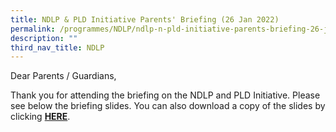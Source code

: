 ```yaml
---
title: NDLP & PLD Initiative Parents' Briefing (26 Jan 2022)
permalink: /programmes/NDLP/ndlp-n-pld-initiative-parents-briefing-26-jan-2022/
description: ""
third_nav_title: NDLP
---
```

Dear Parents / Guardians,  
  
Thank you for attending the briefing on the NDLP and PLD Initiative. Please see below the briefing slides. You can also download a copy of the slides by clicking [**HERE**](/files/NDLP%20and%20PLD%20Initiative%20-%20Briefing%20for%20Parents%20-%2026%20Jan%202022.pdf).
